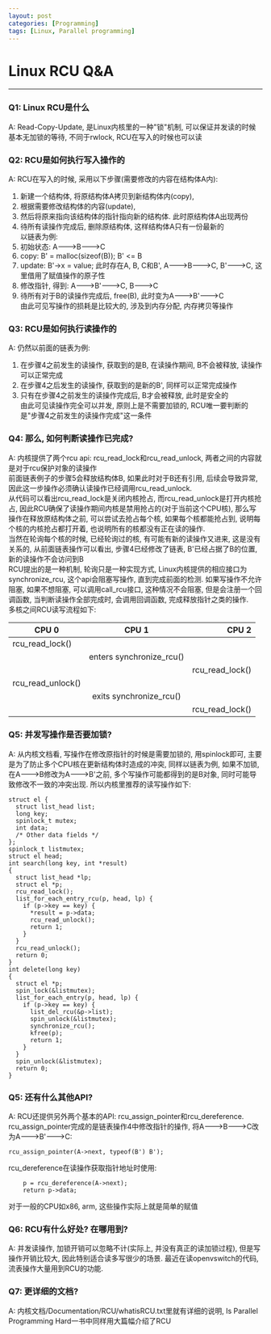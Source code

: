 ```yaml
---
layout: post
categories: [Programming]
tags: [Linux, Parallel programming]
---
```

# Linux RCU Q&A #  
---

###  Q1: Linux RCU是什么 ###    
A: Read-Copy-Update, 是Linux内核里的一种"锁"机制, 可以保证并发读的时候基本无加锁的等待, 不同于rwlock, RCU在写入的时候也可以读  

###  Q2: RCU是如何执行写入操作的 ###  
A: RCU在写入的时候, 采用以下步骤(需要修改的内容在结构体A内):   
1. 新建一个结构体, 将原结构体A拷贝到新结构体内(copy),   
2. 根据需要修改结构体的内容(update),   
3. 然后将原来指向该结构体的指针指向新的结构体. 此时原结构体A出现两份   
4. 待所有读操作完成后, 删除原结构体, 这样结构体A只有一份最新的  
以链表为例:  
1. 初始状态: A--->B--->C  
2. copy: B' = malloc(sizeof(B)); B' <= B  
3. update: B'->x = value; 此时存在A, B, C和B', A--->B--->C, B'--->C, 这里借用了赋值操作的原子性  
4. 修改指针, 得到: A--->B'--->C, B--->C  
5. 待所有对于B的读操作完成后, free(B), 此时变为A--->B'--->C  
由此可见写操作的损耗是比较大的, 涉及到内存分配, 内存拷贝等操作

###  Q3: RCU是如何执行读操作的 ###  
A: 仍然以前面的链表为例:  
1. 在步骤4之前发生的读操作, 获取到的是B, 在读操作期间, B不会被释放, 读操作可以正常完成  
2. 在步骤4之后发生的读操作, 获取到的是新的B', 同样可以正常完成操作  
3. 只有在步骤4之前发生的读操作完成后, B才会被释放, 此时是安全的  
由此可见读操作完全可以并发, 原则上是不需要加锁的, RCU唯一要判断的是"步骤4之前发生的读操作完成"这一条件

###  Q4: 那么, 如何判断读操作已完成? ###    
A: 内核提供了两个rcu api: rcu_read_lock和rcu_read_unlock, 两者之间的内容就是对于rcu保护对象的读操作  
前面链表例子的步骤5会释放结构体B, 如果此时对于B还有引用, 后续会导致异常, 因此这一步操作必须确认读操作已经调用rcu_read_unlock.   
从代码可以看出rcu_read_lock是关闭内核抢占, 而rcu_read_unlock是打开内核抢占, 因此RCU确保了读操作期间内核是禁用抢占的(对于当前这个CPU核), 那么写操作在释放原结构体之前, 可以尝试去抢占每个核, 如果每个核都能抢占到, 说明每个核的内核抢占都打开着, 也说明所有的核都没有正在读的操作.  
当然在轮询每个核的时候, 已经轮询过的核, 有可能有新的读操作又进来, 这是没有关系的, 从前面链表操作可以看出, 步骤4已经修改了链表, B'已经占据了B的位置, 新的读操作不会访问到B  
RCU提出的是一种机制, 轮询只是一种实现方式, Linux内核提供的相应接口为synchronize_rcu, 这个api会阻塞写操作, 直到完成前面的检测. 如果写操作不允许阻塞, 如果不想阻塞, 可以调用call_rcu接口, 这种情况不会阻塞, 但是会注册一个回调函数, 当判断读操作全部完成时, 会调用回调函数, 完成释放指针之类的操作.  
多核之间RCU读写流程如下:  

|	CPU 0		|		   CPU 1		 |		CPU 2  |  
| ----------------|:-----------------------:|--------------:|  
|rcu_read_lock()  |						 |			   |  
|				 | enters synchronize_rcu()|			   |  
|				 |						 |rcu_read_lock()|  
|rcu_read_unlock()|						 |			   |  
|				 | exits synchronize_rcu() |			   |   
|				 |						 |rcu_read_lock()|   

###  Q5: 并发写操作是否要加锁? ###  
A: 从内核文档看, 写操作在修改原指针的时候是需要加锁的, 用spinlock即可, 主要是为了防止多个CPU核在更新结构体时造成的冲突, 同样以链表为例, 如果不加锁, 在A--->B修改为A--->B'之前, 多个写操作可能都得到的是B对象, 同时可能导致修改不一致的冲突出现. 所以内核里推荐的读写操作如下:

```
struct el {
  struct list_head list;
  long key;
  spinlock_t mutex;
  int data;
  /* Other data fields */
};
spinlock_t listmutex;
struct el head;
int search(long key, int *result)
{
  struct list_head *lp;
  struct el *p;
  rcu_read_lock();
  list_for_each_entry_rcu(p, head, lp) {
	if (p->key == key) {
	  *result = p->data;
	  rcu_read_unlock();
	  return 1;
	}
  }
  rcu_read_unlock();
  return 0;
}
int delete(long key)
{
  struct el *p;
  spin_lock(&listmutex);
  list_for_each_entry(p, head, lp) {
	if (p->key == key) {
	  list_del_rcu(&p->list);
	  spin_unlock(&listmutex);
	  synchronize_rcu();
	  kfree(p);
	  return 1;
	}
  }
  spin_unlock(&listmutex);
  return 0;
}
```


###  Q5: 还有什么其他API? ###  
A: RCU还提供另外两个基本的API: rcu_assign_pointer和rcu_dereference.  
rcu_assign_pointer完成的是链表操作4中修改指针的操作, 将A--->B--->C改为A--->B'--->C:  

```
rcu_assign_pointer(A->next, typeof(B') B');
``` 

rcu_dereference在读操作获取指针地址时使用:  

```
	p = rcu_dereference(A->next);	
	return p->data;  
```  

对于一般的CPU如x86, arm, 这些操作实际上就是简单的赋值  

###  Q6: RCU有什么好处? 在哪用到? ###  
A: 并发读操作, 加锁开销可以忽略不计(实际上, 并没有真正的读加锁过程), 但是写操作开销比较大, 因此特别适合读多写很少的场景. 最近在读openvswitch的代码, 流表操作大量用到RCU的功能. 

###  Q7: 更详细的文档? ###  
A: 内核文档/Documentation/RCU/whatisRCU.txt里就有详细的说明, Is Parallel Programming Hard一书中同样用大篇幅介绍了RCU

	  
	 


